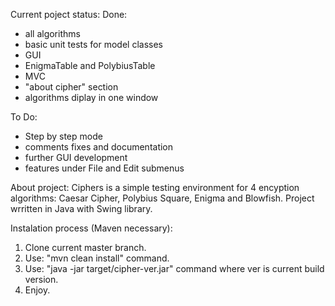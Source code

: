 Current poject status:
Done:
- all algorithms
- basic unit tests for model classes
- GUI
- EnigmaTable and PolybiusTable
- MVC
- "about cipher" section
- algorithms diplay in one window

To Do:
- Step by step mode
- comments fixes and documentation
- further GUI development
- features under File and Edit submenus

About project:
Ciphers is a simple testing environment for 4 encyption algorithms:
Caesar Cipher, Polybius Square, Enigma and Blowfish.
Project wrritten in Java with Swing library.

Instalation process (Maven necessary):
1. Clone current master branch.
2. Use: "mvn clean install" command.
3. Use: "java -jar target/cipher-ver.jar" command where ver is current build version.
4. Enjoy.
